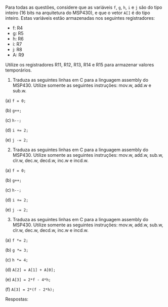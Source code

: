 Para todas as questões, considere que as variáveis `f`, `g`, `h`, `i` e `j` são do tipo inteiro (16 bits na arquitetura do MSP430), e que o vetor `A[]` é do tipo inteiro. Estas variáveis estão armazenadas nos seguintes registradores:

- f: R4
- g: R5
- h: R6
- i: R7
- j: R8
- A: R9

Utilize os registradores R11, R12, R13, R14 e R15 para armazenar valores temporários.

1. Traduza as seguintes linhas em C para a linguagem assembly do MSP430. Utilize somente as seguintes instruções: mov.w, add.w e sub.w.

(a) `f = 0;`

(b) `g++;`

(c) `h--;`

(d) `i += 2;`

(e) `j -= 2;`

2. Traduza as seguintes linhas em C para a linguagem assembly do MSP430. Utilize somente as seguintes instruções: mov.w, add.w, sub.w, clr.w, dec.w, decd.w, inc.w e incd.w.

(a) `f = 0;`

(b) `g++;`

(c) `h--;`

(d) `i += 2;`

(e) `j -= 2;`

3. Traduza as seguintes linhas em C para a linguagem assembly do MSP430. Utilize somente as seguintes instruções: mov.w, add.w, sub.w, clr.w, dec.w, decd.w, inc.w e incd.w.

(a) `f *= 2;`

(b) `g *= 3;`

(c) `h *= 4;`

(d) `A[2] = A[1] + A[0];`

(e) `A[3] = 2*f - 4*h;`

(f) `A[3] = 2*(f - 2*h);`

Respostas:

